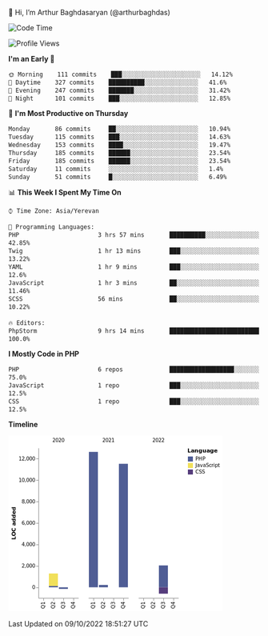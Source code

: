 👋 Hi, I’m Arthur Baghdasaryan (@arthurbaghdas)


<!--START_SECTION:waka-->
![Code Time](http://img.shields.io/badge/Code%20Time-295%20hrs%2032%20mins-blue)

![Profile Views](http://img.shields.io/badge/Profile%20Views-0-blue)

**I'm an Early 🐤** 

```text
🌞 Morning    111 commits    ███░░░░░░░░░░░░░░░░░░░░░░   14.12% 
🌆 Daytime    327 commits    ██████████░░░░░░░░░░░░░░░   41.6% 
🌃 Evening    247 commits    ███████░░░░░░░░░░░░░░░░░░   31.42% 
🌙 Night      101 commits    ███░░░░░░░░░░░░░░░░░░░░░░   12.85%

```
📅 **I'm Most Productive on Thursday** 

```text
Monday       86 commits     ██░░░░░░░░░░░░░░░░░░░░░░░   10.94% 
Tuesday      115 commits    ███░░░░░░░░░░░░░░░░░░░░░░   14.63% 
Wednesday    153 commits    ████░░░░░░░░░░░░░░░░░░░░░   19.47% 
Thursday     185 commits    ██████░░░░░░░░░░░░░░░░░░░   23.54% 
Friday       185 commits    ██████░░░░░░░░░░░░░░░░░░░   23.54% 
Saturday     11 commits     ░░░░░░░░░░░░░░░░░░░░░░░░░   1.4% 
Sunday       51 commits     █░░░░░░░░░░░░░░░░░░░░░░░░   6.49%

```


📊 **This Week I Spent My Time On** 

```text
⌚︎ Time Zone: Asia/Yerevan

💬 Programming Languages: 
PHP                      3 hrs 57 mins       ██████████░░░░░░░░░░░░░░░   42.85% 
Twig                     1 hr 13 mins        ███░░░░░░░░░░░░░░░░░░░░░░   13.22% 
YAML                     1 hr 9 mins         ███░░░░░░░░░░░░░░░░░░░░░░   12.6% 
JavaScript               1 hr 3 mins         ██░░░░░░░░░░░░░░░░░░░░░░░   11.46% 
SCSS                     56 mins             ██░░░░░░░░░░░░░░░░░░░░░░░   10.22%

🔥 Editors: 
PhpStorm                 9 hrs 14 mins       █████████████████████████   100.0%

```

**I Mostly Code in PHP** 

```text
PHP                      6 repos             ██████████████████░░░░░░░   75.0% 
JavaScript               1 repo              ███░░░░░░░░░░░░░░░░░░░░░░   12.5% 
CSS                      1 repo              ███░░░░░░░░░░░░░░░░░░░░░░   12.5%

```


**Timeline**

![Chart not found](https://raw.githubusercontent.com/arthurbaghdas/arthurbaghdas/main/charts/bar_graph.png) 


 Last Updated on 09/10/2022 18:51:27 UTC
<!--END_SECTION:waka-->
